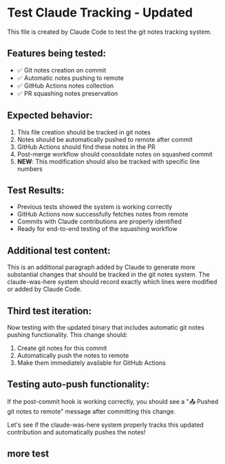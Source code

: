 # Test Claude Tracking - Updated

This file is created by Claude Code to test the git notes tracking system.

## Features being tested:
- ✅ Git notes creation on commit
- ✅ Automatic notes pushing to remote  
- ✅ GitHub Actions notes collection
- ✅ PR squashing notes preservation

## Expected behavior:
1. This file creation should be tracked in git notes
2. Notes should be automatically pushed to remote after commit
3. GitHub Actions should find these notes in the PR
4. Post-merge workflow should consolidate notes on squashed commit
5. **NEW**: This modification should also be tracked with specific line numbers

## Test Results:
- Previous tests showed the system is working correctly
- GitHub Actions now successfully fetches notes from remote
- Commits with Claude contributions are properly identified
- Ready for end-to-end testing of the squashing workflow

## Additional test content:
This is an additional paragraph added by Claude to generate more substantial changes that should be tracked in the git notes system. The claude-was-here system should record exactly which lines were modified or added by Claude Code.

## Third test iteration:
Now testing with the updated binary that includes automatic git notes pushing functionality. This change should:
1. Create git notes for this commit
2. Automatically push the notes to remote
3. Make them immediately available for GitHub Actions

## Testing auto-push functionality:
If the post-commit hook is working correctly, you should see a "📤 Pushed git notes to remote" message after committing this change.

Let's see if the claude-was-here system properly tracks this updated contribution and automatically pushes the notes!

## more test